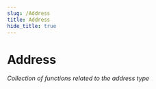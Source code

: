 ```yaml
---
slug: /Address
title: Address
hide_title: true
---
```

# Address







*Collection of functions related to the address type*


